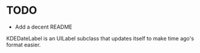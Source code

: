 # TODO

* Add a decent README


KDEDateLabel is an UILabel subclass that updates itself to make time ago's format easier.
